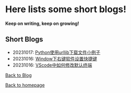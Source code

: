 # Here lists some short blogs! 

**Keep on writing, keep on growing!**

## Short Blogs

- 20231017:  [Python使用urllib下载文件小例子](blogdir\20231017pyurl.html) 
- 20231016: [Window下右键软件设置快捷键](blogdir\20231016quickin.html) 
- 20231016: [VScode中如何修改默认终端](blogdir\20231016vscode.html) 

[Back to Blog](./index.html)

[Back to homepage](../index.html)